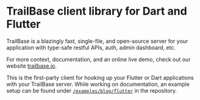 # TrailBase client library for Dart and Flutter

TrailBase is a blazingly fast, single-file, and open-source server for your
application with type-safe restful APIs, auth, admin dashboard, etc.

For more context, documentation, and an online live demo, check out our website
[trailbase.io](https://trailbase.io).

This is the first-party client for hooking up your Flutter or Dart applications
with your TrailBase server.
While working on documentation, an example setup can be found under
[`/examples/blog/flutter`](https://github.com/trailbaseio/trailbase/tree/main/examples/blog/flutter)
in the repository.
